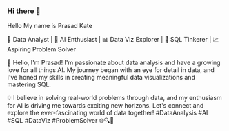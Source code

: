 ### Hi there 👋
Hello My name is Prasad Kate

🚀 Data Analyst | 🤖 AI Enthusiast | 📊 Data Viz Explorer | 📜 SQL Tinkerer | 📈 Aspiring Problem Solver

👋 Hello, I'm Prasad! I'm passionate about data analysis and have a growing love for all things AI. My journey began with an eye for detail in data, and I've honed my skills in creating meaningful data visualizations and mastering SQL.

💡 I believe in solving real-world problems through data, and my enthusiasm for AI is driving me towards exciting new horizons. Let's connect and explore the ever-fascinating world of data together! #DataAnalysis #AI #SQL #DataViz #ProblemSolver 🌐🔍🤝

<!--
**Prasadk1234/Prasadk1234** is a ✨ _special_ ✨ repository because its `README.md` (this file) appears on your GitHub profile.

Here are some ideas to get you started:

- 🔭 I’m currently working on ...
- 🌱 I’m currently learning ...
- 👯 I’m looking to collaborate on ...
- 🤔 I’m looking for help with ...
- 💬 Ask me about ...
- 📫 How to reach me: ...
- 😄 Pronouns: ...
- ⚡ Fun fact: ...
-->

